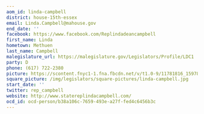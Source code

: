 ```yaml
---
aom_id: linda-campbell
district: house-15th-essex
email: Linda.Campbell@mahouse.gov
end_date: ''
facebook: https://www.facebook.com/Replindadeancampbell
first_name: Linda
hometown: Methuen
last_name: Campbell
malegislature_url: https://malegislature.gov/Legislators/Profile/LDC1
party: D
phone: (617) 722-2380
picture: https://scontent.fnyc1-1.fna.fbcdn.net/v/t1.0-9/11781816_1597817987145341_669329460613225817_n.jpg?_nc_cat=109&_nc_ht=scontent.fnyc1-1.fna&oh=ddd180d6d93598d1f4bfa8d31469bac2&oe=5C99533B
square_picture: /img/legislators/square-pictures/linda-campbell.jpg
start_date: ''
twitter: rep_campbell
website: http://www.statereplindacampbell.com/
ocd_id: ocd-person/b38a106c-7659-493e-a27f-fed4c6456b3c
---
```

